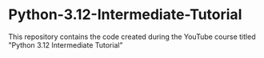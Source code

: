# Python-3.12-Intermediate-Tutorial
This repository contains the code created during the YouTube course titled "Python 3.12 Intermediate Tutorial"
